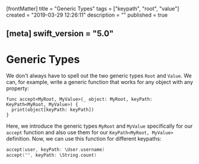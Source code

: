 [frontMatter]
title = "Generic Types"
tags = ["keypath", "root", "value"]
created = "2019-03-29 12:26:11"
description = ""
published = true

[meta]
swift_version = "5.0"
---

# Generic Types

We don't always have to spell out the two generic types `Root` and `Value`. We can, for example, write a generic function that works for any object with any property:

```
func accept<MyRoot, MyValue>(_ object: MyRoot, keyPath: KeyPath<MyRoot, MyValue>) {
  print(object[keyPath: keyPath])
}
```

Here, we introduce the generic types `MyRoot` and `MyValue` specifically for our `accept` function and also use them for our `KeyPath<MyRoot, MyValue>` definition. Now, we can use this function for different keypaths:

``` Swift
accept(user, keyPath: \User.username)
accept("", keyPath: \String.count)
```
